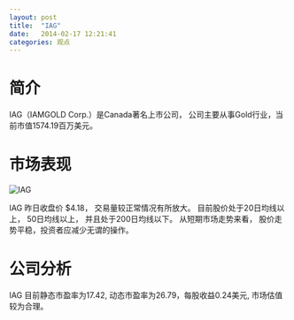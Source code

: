 ```yaml
---
layout: post
title:  "IAG"
date:   2014-02-17 12:21:41
categories: 观点
---
```


# 简介
IAG（IAMGOLD Corp.）是Canada著名上市公司，
公司主要从事Gold行业，当前市值1574.19百万美元。

# 市场表现

![IAG](http://finviz.com/chart.ashx?t=IAG&ty=c&ta=1&p=d&s=l)

IAG 昨日收盘价 $4.18，
交易量较正常情况有所放大。
目前股价处于20日均线以上，
50日均线以上，
并且处于200日均线以下。
从短期市场走势来看，
股价走势平稳，投资者应减少无谓的操作。

# 公司分析
IAG 目前静态市盈率为17.42, 动态市盈率为26.79，每股收益0.24美元,
市场估值较为合理。
